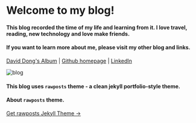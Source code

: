 # Welcome to my blog!

#### This blog recorded the time of my life and learning from it. I love travel, reading, new technology and love make friends.

#### If you want to learn more about me, please visit my other blog and links.

[David Dong's Album](https://rainbow-ux.github.io/traveler-blog.github.io/) | [Github homepage](https://github.com/gangdong/) | [LinkedIn](https://www.linkedin.com/in/刚-董-25208ba0/)

![blog](https://gangdong.github.io/daviddong.github.io/assets/screenshot.png)

#### This blog uses `rawposts` theme - a clean jekyll portfolio-style theme.

#### About `rawposts` theme.

<a target="_blank" href="https://github.com/gangdong/jekyll-theme-rawposts" class="btn btn-dark"> Get rawposts Jekyll Theme &rarr;</a>


